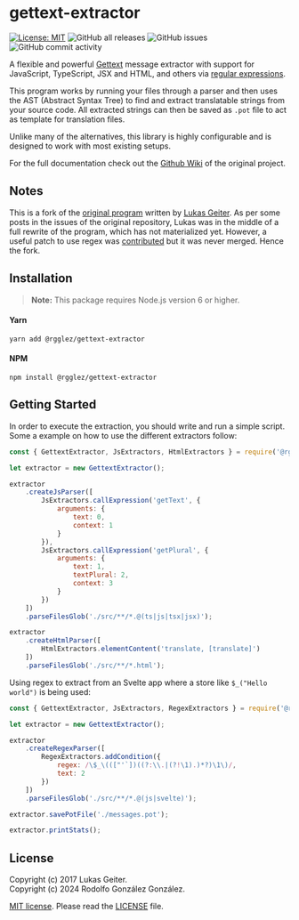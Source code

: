 # gettext-extractor

[![License: MIT](https://img.shields.io/badge/License-MIT-yellow.svg)](https://opensource.org/licenses/MIT) 
![GitHub all releases](https://img.shields.io/github/downloads/rgglez/gettext-extractor/total)
![GitHub issues](https://img.shields.io/github/issues/rgglez/gettext-extractor)
![GitHub commit activity](https://img.shields.io/github/commit-activity/y/rgglez/gettext-extractor)

A flexible and powerful [Gettext](https://www.gnu.org/software/gettext/) message extractor with support for JavaScript, TypeScript, JSX and HTML, and others via  [regular expressions](https://en.wikipedia.org/wiki/Regular_expression).

This program works by running your files through a parser and then uses the AST (Abstract Syntax Tree) to find and extract translatable strings from your source code. All extracted strings can then be saved as `.pot` file to act as template for translation files.

Unlike many of the alternatives, this library is highly configurable and is designed to work with most existing setups.

For the full documentation check out the [Github Wiki](https://github.com/lukasgeiter/gettext-extractor/wiki) of the original project.

## Notes

This is a fork of the [original program](https://github.com/lukasgeiter/gettext-extractor) written by [Lukas Geiter](https://lukasgeiter.com/). As per some posts in the issues of the original repository, Lukas was in the middle of a full rewrite of the program, which has not materialized yet. However, a useful patch to use regex was [contributed](https://github.com/lukasgeiter/gettext-extractor/pull/44) but it was never merged. Hence the fork.

## Installation

> **Note:** This package requires Node.js version 6 or higher.

#### Yarn

```text
yarn add @rgglez/gettext-extractor
```

#### NPM

```text
npm install @rgglez/gettext-extractor
```

## Getting Started

In order to execute the extraction, you should write and run a simple script. Some a example on how to use the different extractors follow:

```javascript
const { GettextExtractor, JsExtractors, HtmlExtractors } = require('@rgglez/gettext-extractor');

let extractor = new GettextExtractor();

extractor
    .createJsParser([
        JsExtractors.callExpression('getText', {
            arguments: {
                text: 0,
                context: 1
            }
        }),
        JsExtractors.callExpression('getPlural', {
            arguments: {
                text: 1,
                textPlural: 2,
                context: 3
            }
        })
    ])
    .parseFilesGlob('./src/**/*.@(ts|js|tsx|jsx)');

extractor
    .createHtmlParser([
        HtmlExtractors.elementContent('translate, [translate]')
    ])
    .parseFilesGlob('./src/**/*.html');
```

Using regex to extract from an Svelte app where a store like ```$_("Hello world")``` is being used:

```javascript
const { GettextExtractor, JsExtractors, RegexExtractors } = require('@rgglez/gettext-extractor');

let extractor = new GettextExtractor();

extractor
    .createRegexParser([
        RegexExtractors.addCondition({
            regex: /\$_\((["'`])((?:\\.|(?!\1).)*?)\1\)/,
            text: 2
        })
    ])
    .parseFilesGlob('./src/**/*.@(js|svelte)');

extractor.savePotFile('./messages.pot');

extractor.printStats();
```

## License

Copyright (c) 2017 Lukas Geiter.<br>
Copyright (c) 2024 Rodolfo González González.

[MIT license](https://opensource.org/license/mit). Please read the [LICENSE](https://raw.githubusercontent.com/rgglez/gettext-extractor/main/LICENSE) file.

